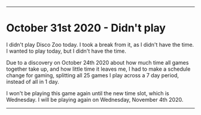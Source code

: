 
***

# October 31st 2020 - Didn't play

I didn't play Disco Zoo today. I took a break from it, as I didn't have the time. I wanted to play today, but I didn't have the time.

Due to a discovery on October 24th 2020 about how much time all games together take up, and how little time it leaves me, I had to make a schedule change for gaming, splitting all 25 games I play across a 7 day period, instead of all in 1 day.

I won't be playing this game again until the new time slot, which is Wednesday. I will be playing again on Wednesday, November 4th 2020.

***
